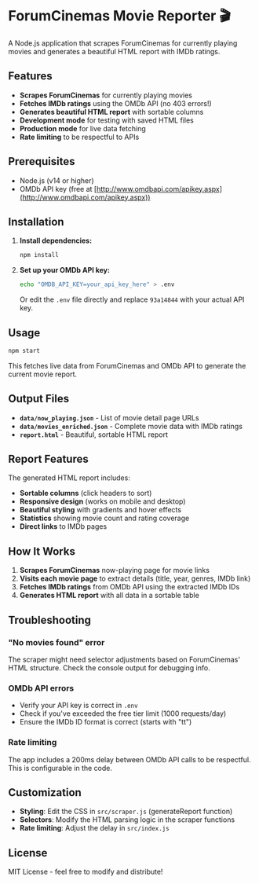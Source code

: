 # ForumCinemas Movie Reporter 🎬

A Node.js application that scrapes ForumCinemas for currently playing movies and generates a beautiful HTML report with IMDb ratings.

## Features

- **Scrapes ForumCinemas** for currently playing movies
- **Fetches IMDb ratings** using the OMDb API (no 403 errors!)
- **Generates beautiful HTML report** with sortable columns
- **Development mode** for testing with saved HTML files
- **Production mode** for live data fetching
- **Rate limiting** to be respectful to APIs

## Prerequisites

- Node.js (v14 or higher)
- OMDb API key (free at [http://www.omdbapi.com/apikey.aspx](http://www.omdbapi.com/apikey.aspx))

## Installation

1. **Install dependencies:**
   ```bash
   npm install
   ```

2. **Set up your OMDb API key:**
   ```bash
   echo "OMDB_API_KEY=your_api_key_here" > .env
   ```
   
   Or edit the `.env` file directly and replace `93a14844` with your actual API key.

## Usage

```bash
npm start
```

This fetches live data from ForumCinemas and OMDb API to generate the current movie report.

## Output Files

- **`data/now_playing.json`** - List of movie detail page URLs
- **`data/movies_enriched.json`** - Complete movie data with IMDb ratings
- **`report.html`** - Beautiful, sortable HTML report

## Report Features

The generated HTML report includes:
- **Sortable columns** (click headers to sort)
- **Responsive design** (works on mobile and desktop)
- **Beautiful styling** with gradients and hover effects
- **Statistics** showing movie count and rating coverage
- **Direct links** to IMDb pages

## How It Works

1. **Scrapes ForumCinemas** now-playing page for movie links
2. **Visits each movie page** to extract details (title, year, genres, IMDb link)
3. **Fetches IMDb ratings** from OMDb API using the extracted IMDb IDs
4. **Generates HTML report** with all data in a sortable table

## Troubleshooting

### "No movies found" error
The scraper might need selector adjustments based on ForumCinemas' HTML structure. Check the console output for debugging info.

### OMDb API errors
- Verify your API key is correct in `.env`
- Check if you've exceeded the free tier limit (1000 requests/day)
- Ensure the IMDb ID format is correct (starts with "tt")

### Rate limiting
The app includes a 200ms delay between OMDb API calls to be respectful. This is configurable in the code.

## Customization

- **Styling**: Edit the CSS in `src/scraper.js` (generateReport function)
- **Selectors**: Modify the HTML parsing logic in the scraper functions
- **Rate limiting**: Adjust the delay in `src/index.js`

## License

MIT License - feel free to modify and distribute!
